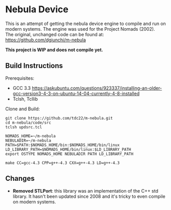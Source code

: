 # Nebula Device
This is an attempt of getting the nebula device engine to compile and run on modern systems. The engine was used for the Project Nomads (2002).  
The original, unchanged code can be found at: <https://github.com/dgiunchi/m-nebula>  
  
**This project is WIP and does not compile yet.**

## Build Instructions
Prerequisites:
* GCC 3.3 <https://askubuntu.com/questions/923337/installing-an-older-gcc-version3-4-3-on-ubuntu-14-04-currently-4-8-installed>
* Tclsh, Tcllib

Clone and Build:
```
git clone https://github.com/tdc22/m-nebula.git
cd m-nebula/code/src
tclsh updsrc.tcl

NOMADS_HOME=~/m-nebula
NEBULADIR=~/m-nebula
PATH=$PATH:$NOMADS_HOME/bin:$NOMADS_HOME/bin/linux
LD_LIBRARY_PATH=$NOMADS_HOME/bin/linux:$LD_LIBRARY_PATH
export OSTYPE NOMADS_HOME NEBULADIR PATH LD_LIBRARY_PATH

make CC=gcc-4.3 CPP=g++-4.3 CXX=g++-4.3 LD=g++-4.3
```

## Changes
* **Removed STLPort**: this library was an implementation of the C++ std library. It hasn't been updated since 2008 and it's tricky to even compile on modern systems.
